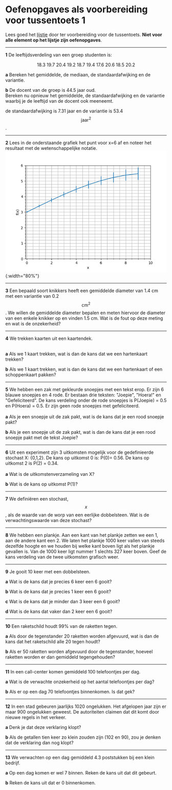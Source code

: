 # Oefenopgaves als voorbereiding voor tussentoets 1

Lees goed het [lijstje](/tussentoets-i/inhoud) door ter voorbereiding voor de tussentoets. **Niet voor alle element op het lijstje zijn oefenopgaves**.


-----

**1** De leeftijdsverdeling van een groep studenten is:<br>

<center>18.3 19.7 20.4 19.2 18.7 19.4 17.6 20.6 18.5 20.2</center>

**a**  Bereken het gemiddelde, de mediaan, de standaardafwijking en de variantie.<br>

**b** De docent van de groep is 44.5 jaar oud.  
Bereken nu opnieuw het gemiddelde, de standaardafwijking en de variantie waarbij je de leeftijd van de docent ook meeneemt. <br>

de standaardafwijking is 7.31 jaar en de variantie is 53.4 $$\textrm{jaar}^2$$.   


-----

**2** Lees in de onderstaande grafiek het punt voor x=6 af en noteer het resultaat met de wetenschappelijke notatie. 
![](Aflezen.png){:width="80%"}


-----

**3** Een bepaald soort knikkers heeft een gemiddelde diameter van 1.4 cm met een variantie van 0.2 $$\text{cm}^2$$. We willen de gemiddelde diameter bepalen en meten hiervoor de diameter van een enkele knikker op en vinden 1.5 cm. Wat is de fout op deze meting en wat is de onzekerheid? <br>



-----

**4** We trekken kaarten uit een kaartendek.<br><br>

**a** Als we 1 kaart trekken, wat is dan de kans dat we een hartenkaart trekken?<br>

**b** Als we 1 kaart trekken, wat is dan de kans dat we een hartenkaart of een schoppenkaart pakken?<br>


-----

**5** We hebben een zak met gekleurde snoepjes met een tekst erop. Er zijn 6 blauwe snoepjes en 4 rode. Er bestaan drie teksten: "Joepie", "Hoera!" en "Gefeliciteerd". De kans verdeling onder de rode snoepjes is P(Joepie) = 0.5 en P(Hoera) = 0.5. Er zijn geen rode snoepjes met gefeliciteerd. <br><br>
**a** Als je een snoepje uit de zak pakt, wat is de kans dat je een rood snoepje pakt?<br>

**b** Als je een snoepje uit de zak pakt, wat is dan de kans dat je een rood snoepje pakt met de tekst Joepie?<br>


-----

**6** Uit een experiment zijn 3 uitkomsten mogelijk voor de gedefinieerde stochast X: {0,1,2}. De kans op uitkomst 0 is: P(0)= 0.56. De kans op uitkomst 2 is P(2) = 0.34.<br><br>
**a** Wat is de uitkomstenverzameling van X?<br>

**b** Wat is de kans op uitkomst P(1)?<br>


-----

**7** We definiëren een stochast, $$x$$, als de waarde van de worp van een eerlijke dobbelsteen. Wat is de verwachtingswaarde van deze stochast? <br>



-----


**8** We hebben een plankje. Aan een kant van het plankje zetten we een 1, aan de andere kant een 2. We laten het plankje 1000 keer vallen van steeds dezelfde hoogte en we houden bij welke kant boven ligt als het plankje gevallen is. Van de 1000 keer ligt nummer 1 slechts 327 keer boven. Geef de kans verdeling van de twee uitkomsten grafisch weer.<br>


-----

**9** Je gooit 10 keer met een dobbelsteen. <br>

**a** Wat is de kans dat je precies 6 keer een 6 gooit? <br>

**b** Wat is de kans dat je precies 1 keer een 6 gooit?<br>

**c** Wat is de kans dat je minder dan 3 keer een 6 gooit?<br>

**d** Wat is de kans dat vaker dan 2 keer een 6 gooit?<br>


-----

**10** Een raketschild houdt 99% van de raketten tegen. <br>

**a** Als door de tegenstander 20 raketten worden afgevuurd, wat is dan de kans dat het raketschild alle 20 tegen houdt? <br>

**b** Als er 50 raketten worden afgevuurd door de tegenstander, hoeveel raketten worden er dan gemiddeld tegengehouden? <br>



-----

**11** In een call-center komen gemiddeld 100 telefoontjes per dag. <br>

**a** Wat is de verwachte onzekerheid op het aantal telefoontjes per dag?<br>

**b** Als er op een dag 70 telefoontjes binnenkomen. Is dat gek?<br>


-----

**12** In een stad gebeuren jaarlijks 1020 ongelukken. Het afgelopen jaar zijn er maar 900 ongelukken geweest. De autoriteiten claimen dat dit komt door nieuwe regels in het verkeer. <br>

**a** Denk je dat deze verklaring klopt?<br>

**b** Als de getallen tien keer zo klein zouden zijn (102 en 90), zou je denken dat de verklaring dan nog klopt?<br>


-----

**13** We verwachten op een dag gemiddeld 4.3 poststukken bij een klein bedrijf. <br>

**a** Op een dag komen er wel 7 binnen. Reken de kans uit dat dit gebeurt. <br>

**b** Reken de kans uit dat er 0 binnenkomen. <br>




